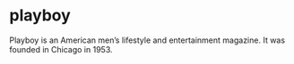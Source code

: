 # playboy
Playboy is an American men’s lifestyle and entertainment magazine. It was founded in Chicago in 1953.
